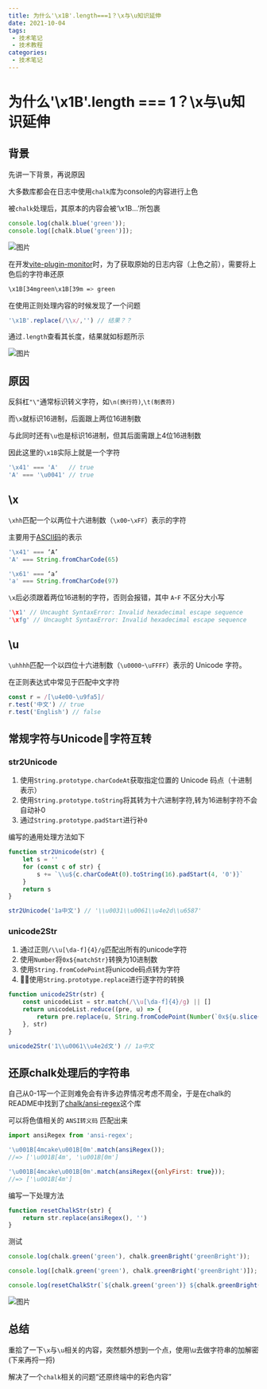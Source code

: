 ```yaml
---
title: 为什么'\x1B'.length===1？\x与\u知识延伸
date: 2021-10-04
tags:
 - 技术笔记
 - 技术教程
categories:
 - 技术笔记
---
```

# 为什么'\x1B'.length === 1？\x与\u知识延伸

## 背景
先讲一下背景，再说原因

大多数库都会在日志中使用`chalk`库为console的内容进行上色

被`chalk`处理后，其原本的内容会被‘\x1B...’所包裹
```js
console.log(chalk.blue('green'));
console.log([chalk.blue('green')]);
```

![图片](https://img.cdn.sugarat.top/mdImg/MTYzMzE1NzQ3MjA5OQ==633157472099)

在开发[vite-plugin-monitor](https://github.com/Desain7/vite-plugin-monitor)时，为了获取原始的日志内容（上色之前），需要将上色后的字符串还原
```sh
\x1B[34mgreen\x1B[39m => green
```

在使用正则处理内容的时候发现了一个问题
```js
'\x1B'.replace(/\\x/,'') // 结果？？
```

通过`.length`查看其长度，结果就如标题所示

![图片](https://img.cdn.sugarat.top/mdImg/MTYzMzE1ODMwMzk5Ng==633158303996)

## 原因
反斜杠`"\"`通常标识转义字符，如`\n(换行符)`,`\t(制表符)`

而`\x`就标识16进制，后面跟上两位16进制数

与此同时还有`\u`也是标识16进制，但其后面需跟上4位16进制数

因此这里的`\x1B`实际上就是一个字符

```js
'\x41' === 'A'   // true
'A' === '\u0041' // true
```

## \x
`\xhh`匹配一个以两位十六进制数（`\x00`-`\xFF`）表示的字符

主要用于[ASCII码](https://tool.oschina.net/commons?type=4)的表示

```js
'\x41' === ‘A’
'A' === String.fromCharCode(65)

'\x61' === ‘a’
'a' === String.fromCharCode(97)
```
`\x`后必须跟着两位16进制的字符，否则会报错，其中 `A`-`F` 不区分大小写

```js
'\x1' // Uncaught SyntaxError: Invalid hexadecimal escape sequence
'\xfg' // Uncaught SyntaxError: Invalid hexadecimal escape sequence
```

## \u
`\uhhhh`匹配一个以四位十六进制数（`\u0000`-`\uFFFF`）表示的 Unicode 字符。

在正则表达式中常见于匹配中文字符
```js
const r = /[\u4e00-\u9fa5]/
r.test('中文') // true
r.test('English') // false
```

## 常规字符与Unicode字符互转
### str2Unicode
1. 使用`String.prototype.charCodeAt`获取指定位置的 Unicode 码点（十进制表示）
2. 使用`String.prototype.toString`将其转为十六进制字符,转为16进制字符不会自动补0
3. 通过`String.prototype.padStart`进行补`0`

编写的通用处理方法如下
```js
function str2Unicode(str) {
    let s = ''
    for (const c of str) {
        s += `\\u${c.charCodeAt(0).toString(16).padStart(4, '0')}`
    }
    return s
}

str2Unicode('1a中文') // '\\u0031\\u0061\\u4e2d\\u6587'
```

### unicode2Str
1. 通过正则`/\\u[\da-f]{4}/g`匹配出所有的unicode字符
2. 使用`Number`将`0x${matchStr}`转换为10进制数
3. 使用`String.fromCodePoint`将unicode码点转为字符
4. 使用`String.prototype.replace`进行逐字符的转换

```js
function unicode2Str(str) {
    const unicodeList = str.match(/\\u[\da-f]{4}/g) || []
    return unicodeList.reduce((pre, u) => {
        return pre.replace(u, String.fromCodePoint(Number(`0x${u.slice(2)}`)))
    }, str)
}

unicode2Str('1\\u0061\\u4e2d文') // 1a中文
```

## 还原chalk处理后的字符串
自己从0-1写一个正则难免会有许多边界情况考虑不周全，于是在chalk的README中找到了[chalk/ansi-regex](https://github.com/chalk/ansi-regex)这个库

可以将色值相关的 `ANSI转义码` 匹配出来
```js
import ansiRegex from 'ansi-regex';

'\u001B[4mcake\u001B[0m'.match(ansiRegex());
//=> ['\u001B[4m', '\u001B[0m']

'\u001B[4mcake\u001B[0m'.match(ansiRegex({onlyFirst: true}));
//=> ['\u001B[4m']
```
编写一下处理方法

```js
function resetChalkStr(str) {
    return str.replace(ansiRegex(), '')
}
```
测试
```js
console.log(chalk.green('green'), chalk.greenBright('greenBright'));

console.log([chalk.green('green'), chalk.greenBright('greenBright')]);

console.log(resetChalkStr(`${chalk.green('green')} ${chalk.greenBright('greenBright')}`));
```

![图片](https://img.cdn.sugarat.top/mdImg/MTYzMzMzMzExNzEzOA==633333117138)

## 总结
重拾了一下`\x`与`\u`相关的内容，突然额外想到一个点，使用\u去做字符串的加解密(下来再捋一捋)

解决了一个`chalk`相关的问题“还原终端中的彩色内容”

